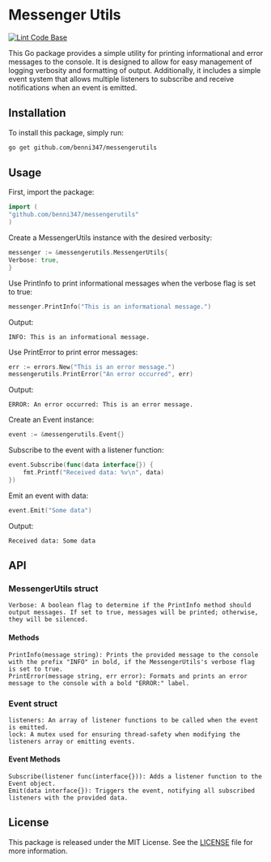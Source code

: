 # **Messenger Utils**

[![Lint Code Base](https://github.com/benni347/messengerutils/actions/workflows/super-linter.yml/badge.svg?branch=main)](https://github.com/benni347/messengerutils/actions/workflows/super-linter.yml)

This Go package provides a simple utility for printing informational and error messages to the console. It is designed to allow for easy management of logging verbosity and formatting of output. Additionally, it includes a simple event system that allows multiple listeners to subscribe and receive notifications when an event is emitted.

## **Installation**

To install this package, simply run:

```sh
go get github.com/benni347/messengerutils
```

## **Usage**

First, import the package:

```go
import (
"github.com/benni347/messengerutils"
)
```

Create a MessengerUtils instance with the desired verbosity:

```go
messenger := &messengerutils.MessengerUtils{
Verbose: true,
}
```

Use PrintInfo to print informational messages when the verbose flag is set to true:

```go
messenger.PrintInfo("This is an informational message.")
```

Output:

```
INFO: This is an informational message.
```

Use PrintError to print error messages:

```go
err := errors.New("This is an error message.")
messengerutils.PrintError("An error occurred", err)
```

Output:

```
ERROR: An error occurred: This is an error message.
```

Create an Event instance:

```go
event := &messengerutils.Event{}
```

Subscribe to the event with a listener function:

```go
event.Subscribe(func(data interface{}) {
    fmt.Printf("Received data: %v\n", data)
})
```

Emit an event with data:

```go
event.Emit("Some data")
```

Output:

```
Received data: Some data
```

## API

### MessengerUtils struct

    Verbose: A boolean flag to determine if the PrintInfo method should output messages. If set to true, messages will be printed; otherwise, they will be silenced.

#### Methods

    PrintInfo(message string): Prints the provided message to the console with the prefix "INFO" in bold, if the MessengerUtils's verbose flag is set to true.
    PrintError(message string, err error): Formats and prints an error message to the console with a bold "ERROR:" label.

### Event struct

    listeners: An array of listener functions to be called when the event is emitted.
    lock: A mutex used for ensuring thread-safety when modifying the listeners array or emitting events.

#### Event Methods

    Subscribe(listener func(interface{})): Adds a listener function to the Event object.
    Emit(data interface{}): Triggers the event, notifying all subscribed listeners with the provided data.

## License

This package is released under the MIT License. See the [LICENSE](LICENSE) file for more information.
